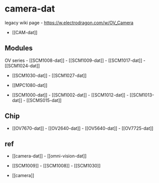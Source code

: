 
# camera-dat 

legacy wiki page - https://w.electrodragon.com/w/OV_Camera

- [[CAM-dat]]

## Modules 

OV series - [[SCM1008-dat]] - [[SCM1009-dat]] - [[SCM1017-dat]] - [[SCM1024-dat]] 

- [[SCM1030-dat]] - [[SCM1027-dat]]

- [[MPC1080-dat]]

- [[SCM1000-dat]] - [[SCM1002-dat]] - [[SCM1012-dat]] - [[SCM1013-dat]] - [[SCMS015-dat]]




## Chip 
- [[OV7670-dat]] - [[OV2640-dat]] - [[OV5640-dat]] - [[OV7725-dat]]

## ref 

- [[camera-dat]] - [[omni-vision-dat]]

- [[SCM1009]] - [[SCM1008]] - [[SCM1030]]

- [[camera]]